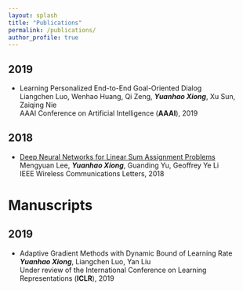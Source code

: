 ```yaml
---
layout: splash
title: "Publications"
permalink: /publications/
author_profile: true
---
```


## 2019
- Learning Personalized End-to-End Goal-Oriented Dialog  
Liangchen Luo, Wenhao Huang, Qi Zeng, ***Yuanhao Xiong***, Xu Sun, Zaiqing Nie  
AAAI Conference on Artificial Intelligence (**AAAI**), 2019
## 2018
- [Deep Neural Networks for Linear Sum Assignment Problems](https://ieeexplore.ieee.org/stamp/stamp.jsp?tp=&arnumber=8371290)  
Mengyuan Lee, ***Yuanhao Xiong***, Guanding Yu, Geoffrey Ye Li  
IEEE Wireless Communications Letters, 2018

# Manuscripts
## 2019
- Adaptive Gradient Methods with Dynamic Bound of Learning Rate  
***Yuanhao Xiong***, Liangchen Luo, Yan Liu  
Under review of the International Conference on Learning Representations (**ICLR**), 2019

